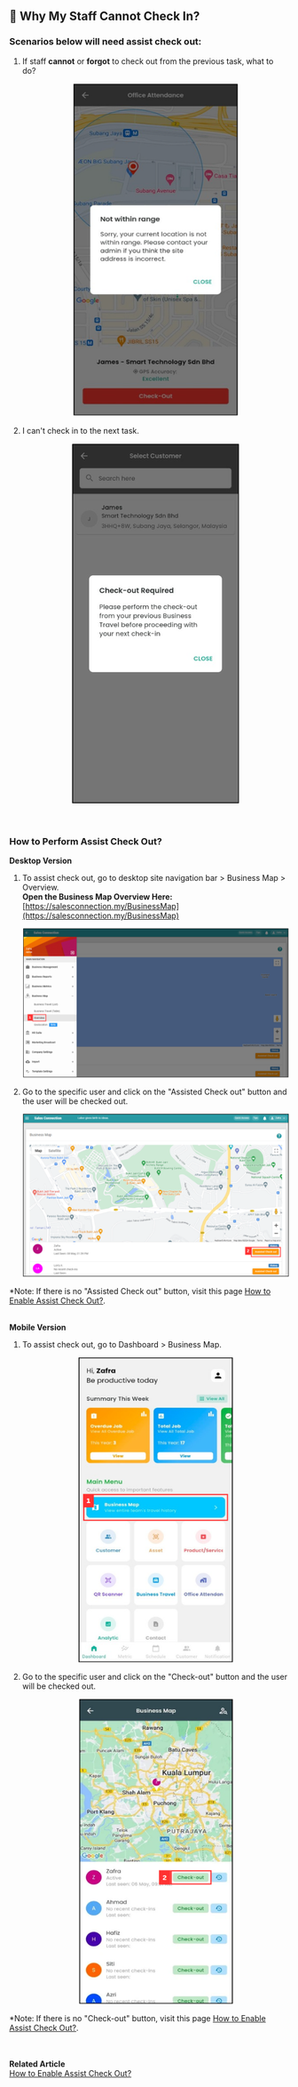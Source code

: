 ## 🚪 Why My Staff Cannot Check In?

### Scenarios below will need assist check out:

  1. If staff **cannot** or **forgot** to check out from the previous task, what to do?<br>

     <p align="center">
        <img src="img/Check_Out_Range.png" alt="Check Out Range" width="300" height="600">
     </p>
     
  2. I can't check in to the next task.<br>

     <p align="center">
        <img src="img/Check_Out_Required.png" alt="Check Out Required">
     </p>
     <br>
  
### How to Perform Assist Check Out?

  **Desktop Version**<br>
  1. To assist check out, go to desktop site navigation bar > Business Map > Overview.<br>
     **Open the Business Map Overview Here:** [https://salesconnection.my/BusinessMap](https://salesconnection.my/BusinessMap)<br>

     <p align="center">
        <img src="img/Business_Map_Overview.png" alt="Business Map - Overview - Desktop">
     </p>
     
  2. Go to the specific user and click on the "Assisted Check out" button and the user will be checked out.<br>

     <p align="center">
        <img src="img/Assisted_Check_Out_Button_Desktop.png" alt="Assisted Check Out Button - Desktop">
     </p>
     
  *Note: If there is no "Assisted Check out" button, visit this page [How to Enable Assist Check Out?](https://salesconnection.github.io/Sales-Connection-Support/Enable_Assist_Check_Out.html).<br><br>

  **Mobile Version**<br>
  1. To assist check out, go to Dashboard > Business Map.<br>

     <p align="center">
        <img src="img/Business_Map_Mobile.png" alt="Business Map - Mobile" width="280" height="550">
     </p>
     
  2. Go to the specific user and click on the "Check-out" button and the user will be checked out.<br>

     <p align="center">
        <img src="img/Assisted_Check_Out_Button_Mobile.png" alt="Assisted Check Out Button - Mobile" width="280" height="550">
     </p>

  *Note: If there is no "Check-out" button, visit this page [How to Enable Assist Check Out?](https://salesconnection.github.io/Sales-Connection-Support/Enable_Assist_Check_Out.html).<br><br><br>


**Related Article**<br>
[How to Enable Assist Check Out?](Enable_Assist_Check_Out.md)
